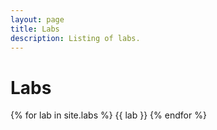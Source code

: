 ```yaml
---
layout: page
title: Labs
description: Listing of labs.
---
```


# Labs

{% for lab in site.labs %}
{{ lab }}
{% endfor %}